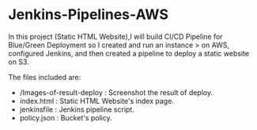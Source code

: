 # Jenkins-Pipelines-AWS

In this project (Static HTML Website),I will build CI/CD Pipeline for Blue/Green Deployment so I created and run an instance > on AWS, configured Jenkins, and then created a pipeline to deploy a static website on S3.

The files included are:
* /Images-of-result-deploy : Screenshot the result of deploy.
* index.html : Static HTML Website's index page.
* jenkinsfile : Jenkins pipeline script.
* policy.json : Bucket's policy.
